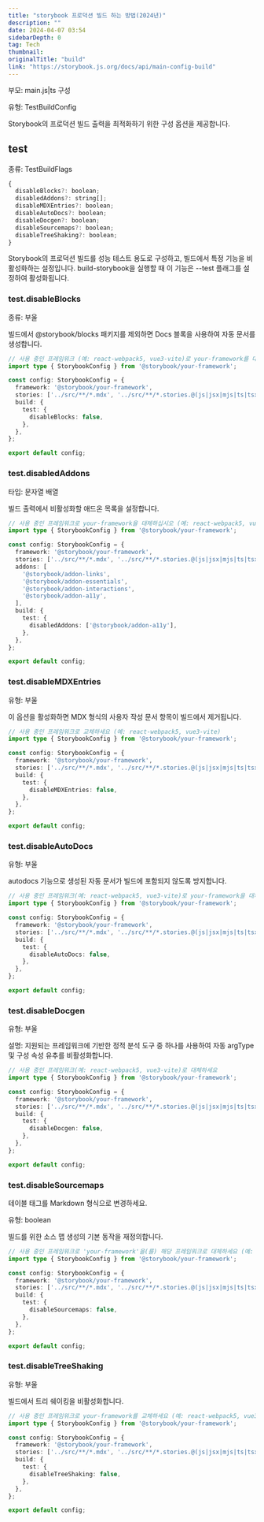 ```yaml
---
title: "storybook 프로덕션 빌드 하는 방법(2024년)"
description: ""
date: 2024-04-07 03:54
sidebarDepth: 0
tag: Tech
thumbnail: 
originalTitle: "build"
link: "https://storybook.js.org/docs/api/main-config-build"
---
```



부모: main.js|ts 구성

유형: TestBuildConfig

Storybook의 프로덕션 빌드 출력을 최적화하기 위한 구성 옵션을 제공합니다.

## test



종류: TestBuildFlags

```js
{
  disableBlocks?: boolean;
  disabledAddons?: string[];
  disableMDXEntries?: boolean;
  disableAutoDocs?: boolean;
  disableDocgen?: boolean;
  disableSourcemaps?: boolean;
  disableTreeShaking?: boolean;
}
```

Storybook의 프로덕션 빌드를 성능 테스트 용도로 구성하고, 빌드에서 특정 기능을 비활성화하는 설정입니다. build-storybook을 실행할 때 이 기능은 --test 플래그를 설정하여 활성화됩니다.

### test.disableBlocks



종류: 부울

빌드에서 @storybook/blocks 패키지를 제외하면 Docs 블록을 사용하여 자동 문서를 생성합니다.

```typescript
// 사용 중인 프레임워크 (예: react-webpack5, vue3-vite)로 your-framework를 대체하세요
import type { StorybookConfig } from '@storybook/your-framework';

const config: StorybookConfig = {
  framework: '@storybook/your-framework',
  stories: ['../src/**/*.mdx', '../src/**/*.stories.@(js|jsx|mjs|ts|tsx)'],
  build: {
    test: {
      disableBlocks: false,
    },
  },
};

export default config;
```

### test.disabledAddons



타입: 문자열 배열

빌드 출력에서 비활성화할 애드온 목록을 설정합니다.

```typescript
// 사용 중인 프레임워크로 your-framework을 대체하십시오 (예: react-webpack5, vue3-vite)
import type { StorybookConfig } from '@storybook/your-framework';

const config: StorybookConfig = {
  framework: '@storybook/your-framework',
  stories: ['../src/**/*.mdx', '../src/**/*.stories.@(js|jsx|mjs|ts|tsx)'],
  addons: [
    '@storybook/addon-links',
    '@storybook/addon-essentials',
    '@storybook/addon-interactions',
    '@storybook/addon-a11y',
  ],
  build: {
    test: {
      disabledAddons: ['@storybook/addon-a11y'],
    },
  },
};

export default config;
```

### test.disableMDXEntries



유형: 부울

이 옵션을 활성화하면 MDX 형식의 사용자 작성 문서 항목이 빌드에서 제거됩니다.

```typescript
// 사용 중인 프레임워크로 교체하세요 (예: react-webpack5, vue3-vite)
import type { StorybookConfig } from '@storybook/your-framework';

const config: StorybookConfig = {
  framework: '@storybook/your-framework',
  stories: ['../src/**/*.mdx', '../src/**/*.stories.@(js|jsx|mjs|ts|tsx)'],
  build: {
    test: {
      disableMDXEntries: false,
    },
  },
};

export default config;
```

### test.disableAutoDocs



유형: 부울

autodocs 기능으로 생성된 자동 문서가 빌드에 포함되지 않도록 방지합니다.

```typescript
// 사용 중인 프레임워크(예: react-webpack5, vue3-vite)로 your-framework을 대체하세요.
import type { StorybookConfig } from '@storybook/your-framework';

const config: StorybookConfig = {
  framework: '@storybook/your-framework',
  stories: ['../src/**/*.mdx', '../src/**/*.stories.@(js|jsx|mjs|ts|tsx)'],
  build: {
    test: {
      disableAutoDocs: false,
    },
  },
};

export default config;
```

### test.disableDocgen



유형: 부울

설명: 지원되는 프레임워크에 기반한 정적 분석 도구 중 하나를 사용하여 자동 argType 및 구성 속성 유추를 비활성화합니다.

```typescript
// 사용 중인 프레임워크(예: react-webpack5, vue3-vite)로 대체하세요
import type { StorybookConfig } from '@storybook/your-framework';

const config: StorybookConfig = {
  framework: '@storybook/your-framework',
  stories: ['../src/**/*.mdx', '../src/**/*.stories.@(js|jsx|mjs|ts|tsx)'],
  build: {
    test: {
      disableDocgen: false,
    },
  },
};

export default config;
```

### test.disableSourcemaps



테이블 태그를 Markdown 형식으로 변경하세요.

유형: boolean

빌드를 위한 소스 맵 생성의 기본 동작을 재정의합니다.

```typescript
// 사용 중인 프레임워크로 'your-framework'을(를) 해당 프레임워크로 대체하세요 (예: react-webpack5, vue3-vite)
import type { StorybookConfig } from '@storybook/your-framework';

const config: StorybookConfig = {
  framework: '@storybook/your-framework',
  stories: ['../src/**/*.mdx', '../src/**/*.stories.@(js|jsx|mjs|ts|tsx)'],
  build: {
    test: {
      disableSourcemaps: false,
    },
  },
};

export default config;
```

### test.disableTreeShaking



유형: 부울

빌드에서 트리 쉐이킹을 비활성화합니다.

```typescript
// 사용 중인 프레임워크로 your-framework를 교체하세요 (예: react-webpack5, vue3-vite)
import type { StorybookConfig } from '@storybook/your-framework';

const config: StorybookConfig = {
  framework: '@storybook/your-framework',
  stories: ['../src/**/*.mdx', '../src/**/*.stories.@(js|jsx|mjs|ts|tsx)'],
  build: {
    test: {
      disableTreeShaking: false,
    },
  },
};

export default config;
```